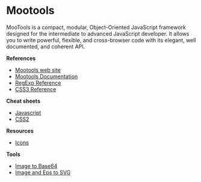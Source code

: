 # Mootools

MooTools is a compact, modular, Object-Oriented JavaScript framework designed for the intermediate to advanced JavaScript developer. It allows you to write powerful, flexible, and cross-browser code with its elegant, well documented, and coherent API.

**References**

 - [Mootools web site](http://mootools.net/)
 - [Mootools Documentation](http://mootools.net/docs/core)
 - [RegExp Reference](http://www.w3schools.com/jsref/jsref_obj_regexp.asp)
 - [CSS3 Reference](http://www.w3schools.com/cssref/css3_browsersupport.asp)

**Cheat sheets**

 - [Javascript](http://www.cheatography.com/davechild/cheat-sheets/javascript/)
 - [CSS2](http://www.cheatography.com/davechild/cheat-sheets/css2/)


**Resources**

 - [Icons](http://dryicons.com/free-icons/)


**Tools**

 - [Image to Base64](http://www.askapache.com/online-tools/base64-image-converter/)
 - [Image and Eps to SVG](http://image.online-convert.com/convert-to-svg/)